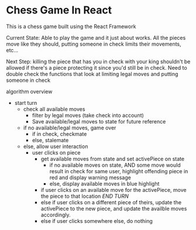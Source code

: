 # Chess Game In React

This is a chess game built using the React Framework

Current State: Able to play the game and it just about works. All the pieces move like they should, putting someone in check limits their movements, etc...

Next Step: killing the piece that has you in check with your king shouldn't be allowed if there's a piece protecting it since you'd still be in check. Need to double check the functions that look at limiting legal moves and putting someone in check


algorithm overview
- start turn
    - check all available moves
        - filter by legal moves (take check into account)
        - Save available/legal moves to state for future reference
    - if no available/legal moves, game over
        - if in check, checkmate
        - else, stalemate
    - else, allow user interaction
        - user clicks on piece
            - get available moves from state and set activePiece on state
                - if no available moves on state, AND some move would result in check for same user, highlight offending piece in red and display warning message
                - else, display available moves in blue highlight
            - if user clicks on an available move for the activePiece, move the piece to that location *END TURN*
            - else if user clicks on a different piece of theirs, update the activePiece to the new piece, and update the availble moves accordingly.
            - else if user clicks somewhere else, do nothing
